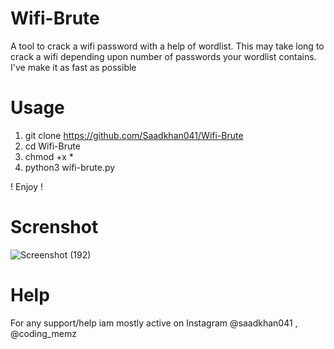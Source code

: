 # Wifi-Brute
A tool to crack a wifi password with a help of wordlist. This may take long to crack a wifi depending upon number of passwords your wordlist contains. I've make it as fast as possible

# Usage
1. git clone https://github.com/Saadkhan041/Wifi-Brute
2. cd Wifi-Brute
3. chmod +x *
4. python3 wifi-brute.py

! Enjoy !

# Screnshot
![Screenshot (192)](https://user-images.githubusercontent.com/93708296/148902317-f1dc07af-0af3-4648-97b1-9c9dd79163f1.png)

# Help
For any support/help iam mostly active on Instagram @saadkhan041 , @coding_memz
